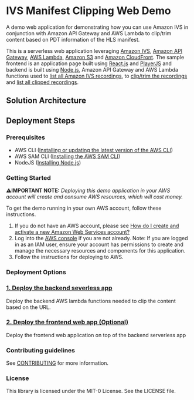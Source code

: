 # IVS Manifest Clipping Web Demo
A demo web application for demonstrating how you can use Amazon IVS in conjunction with Amazon API Gateway and AWS Lambda to clip/trim content based on PDT information of the HLS manifest. 

This is a serverless web application leveraging [Amazon IVS](https://aws.amazon.com/ivs/), [Amazon API Gateway](https://aws.amazon.com/api-gateway/), [AWS Lambda](https://aws.amazon.com/lambda/), [Amazon S3](https://aws.amazon.com/s3/) and [Amazon CloudFront](https://aws.amazon.com/cloudfront/). The sample frontend is an application page built using [React.js](https://reactjs.org/) and [PlayerJS](https://playerjs.com/) and backend is built using [Node.js](https://nodejs.org/), Amazon API Gateway and AWS Lambda functions used to [list all Amazon IVS recordings](/serverless/lambdas/getrecordings/), to [clip/trim the recordings](/serverless/lambdas/clipmanifest/) and [list all clipped recordings](/serverless/lambdas/getclips/).

## Solution Architecture



## Deployment Steps

### Prerequisites


- AWS CLI ([Installing or updating the latest version of the AWS CLI](https://docs.aws.amazon.com/cli/latest/userguide/getting-started-install.html))
- AWS SAM CLI ([Installing the AWS SAM CLI](https://docs.aws.amazon.com/serverless-application-model/latest/developerguide/install-sam-cli.html))
- NodeJS ([Installing Node.js](https://nodejs.org/))

### Getting Started

 ⚠️**IMPORTANT NOTE:** *Deploying this demo application in your AWS account will create and consume AWS resources, which will cost money.*

To get the demo running in your own AWS account, follow these instructions.

1. If you do not have an AWS account, please see [How do I create and activate a new Amazon Web Services account?](https://aws.amazon.com/premiumsupport/knowledge-center/create-and-activate-aws-account/)
2. Log into the [AWS console](https://console.aws.amazon.com/) if you are not already. Note: If you are logged in as an IAM user, ensure your account has permissions to create and manage the necessary resources and components for this application.
3. Follow the instructions for deploying to AWS.

### Deployment Options


### [1. Deploy the backend severless app](/serverless/README.md)
Deploy the backend AWS lambda functions needed to clip the content based on the URL.

### [2. Deploy the frontend web app (Optional)](/manifest-clip-ui/README.md) 

Deploy the frontend web application on top of the backend serverless app



### Contributing guidelines
See [CONTRIBUTING](CONTRIBUTING.md) for more information.

### License
This library is licensed under the MIT-0 License. See the LICENSE file.


